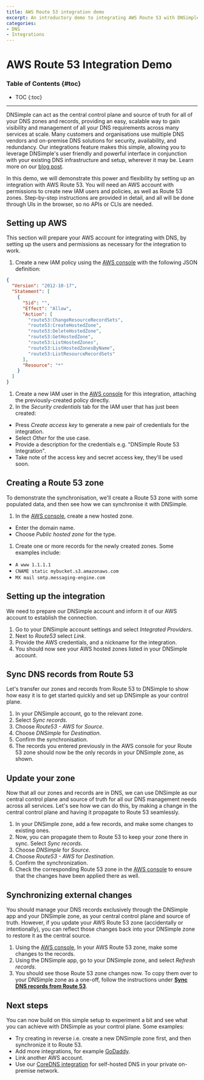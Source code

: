 ```yaml
---
title: AWS Route 53 integration demo
excerpt: An introductory demo to integrating AWS Route 53 with DNSimple.
categories:
- DNS
- Integrations
---
```


# AWS Route 53 Integration Demo

### Table of Contents {#toc}

* TOC
{:toc}

---

DNSimple can act as the central control plane and source of truth for all of your DNS zones and records, providing an easy, scalable way to gain visibility and management of all your DNS requirements across many services at scale. Many customers and organisations use multiple DNS vendors and on-premise DNS solutions for security, availability, and redundancy. Our integrations feature makes this simple, allowing you to leverage DNSimple's user friendly and powerful interface in conjunction with your existing DNS infrastructure and setup, wherever it may be. Learn more on our [blog post](https://blog.dnsimple.com/2023/06/manage-aws-routes-in-dnsimple/).

In this demo, we will demonstrate this power and flexibility by setting up an integration with AWS Route 53. You will need an AWS account with permissions to create new IAM users and policies, as well as Route 53 zones. Step-by-step instructions are provided in detail, and all will be done through UIs in the browser, so no APIs or CLIs are needed.

## Setting up AWS

This section will prepare your AWS account for integrating with DNS, by setting up the users and permissions as necessary for the integration to work.

1. Create a new IAM policy using the [AWS console](https://us-east-1.console.aws.amazon.com/iamv2/home?region=us-east-1#/policies/create?step=addPermissions) with the following JSON definition:
  ```json
  {
    "Version": "2012-10-17",
    "Statement": [
      {
        "Sid": "",
        "Effect": "Allow",
        "Action": [
          "route53:ChangeResourceRecordSets",
          "route53:CreateHostedZone",
          "route53:DeleteHostedZone",
          "route53:GetHostedZone",
          "route53:ListHostedZones",
          "route53:ListHostedZonesByName",
          "route53:ListResourceRecordSets"
        ],
        "Resource": "*"
      }
    ]
  }
  ```
1. Create a new IAM user in the [AWS console](https://us-east-1.console.aws.amazon.com/iamv2/home?region=us-east-1#/users/create) for this integration, attaching the previously-created policy directly.
1. In the *Security credentials* tab for the IAM user that has just been created:
  - Press *Create access key* to generate a new pair of credentials for the integration.
  - Select *Other* for the use case.
  - Provide a description for the credentials e.g. "DNSimple Route 53 Integration".
  - Take note of the access key and secret access key, they'll be used soon.

## Creating a Route 53 zone

To demonstrate the synchronisation, we'll create a Route 53 zone with some populated data, and then see how we can synchronise it with DNSimple.

1. In the [AWS console](https://us-east-1.console.aws.amazon.com/route53/v2/hostedzones?region=us-east-1#CreateHostedZone), create a new hosted zone.
  - Enter the domain name.
  - Choose *Public hosted zone* for the type.
1. Create one or more records for the newly created zones. Some examples include:
  - `A www 1.1.1.1`
  - `CNAME static mybucket.s3.amazonaws.com`
  - `MX mail smtp.messaging-engine.com`

## Setting up the integration

We need to prepare our DNSimple account and inform it of our AWS account to establish the connection.

1. Go to your DNSimple account settings and select *Integrated Providers*.
1. Next to *Route53* select *Link*.
1. Provide the AWS credentials, and a nickname for the integration.
1. You should now see your AWS hosted zones listed in your DNSimple account.

## Sync DNS records from Route 53

Let's transfer our zones and records from Route 53 to DNSimple to show how easy it is to get started quickly and set up DNSimple as your control plane.

1. In your DNSimple account, go to the relevant zone.
1. Select *Sync records*.
1. Choose *Route53 - AWS* for *Source*.
1. Choose *DNSimple* for *Destination*.
1. Confirm the synchronisation.
1. The records you entered previously in the AWS console for your Route 53 zone should now be the only records in your DNSimple zone, as shown.

## Update your zone

Now that all our zones and records are in DNS, we can use DNSimple as our central control plane and source of truth for all our DNS management needs across all services. Let's see how we can do this, by making a change in the central control plane and having it propagate to Route 53 seamlessly.

1. In your DNSimple zone, add a few records, and make some changes to existing ones.
1. Now, you can propagate them to Route 53 to keep your zone there in sync. Select *Sync records*.
1. Choose *DNSimple* for *Source*.
1. Choose *Route53 - AWS* for *Destination*.
1. Confirm the synchronization.
1. Check the corresponding Route 53 zone in the [AWS console](https://us-east-1.console.aws.amazon.com/route53/v2/hostedzones?region=us-east-1#) to ensure that the changes have been applied there as well.

## Synchronizing external changes

You should manage your DNS records exclusively through the DNSimple app and your DNSimple zone, as your central control plane and source of truth. However, if you update your AWS Route 53 zone (accidentally or intentionally), you can reflect those changes back into your DNSimple zone to restore it as the central source.

1. Using the [AWS console](https://us-east-1.console.aws.amazon.com/route53/v2/hostedzones?region=us-east-1#), In your AWS Route 53 zone, make some changes to the records.
1. Using the DNSimple app, go to your DNSimple zone, and select *Refresh records*.
1. You should see those Route 53 zone changes now. To copy them over to your DNSimple zone as a one-off, follow the instructions under [**Sync DNS records from Route 53**](#sync-dns-records-from-route-53).

## Next steps

You can now build on this simple setup to experiment a bit and see what you can achieve with DNSimple as your control plane. Some examples:

- Try creating in reverse i.e. create a new DNSimple zone first, and then synchronize it to Route 53.
- Add more integrations, for example [GoDaddy](https://support.dnsimple.com/articles/integrated-domain-provider-godaddy/).
- Link another AWS account.
- Use our [CoreDNS integration](https://support.dnsimple.com/articles/integrated-dns-provider-coredns/) for self-hosted DNS in your private on-premise network.
